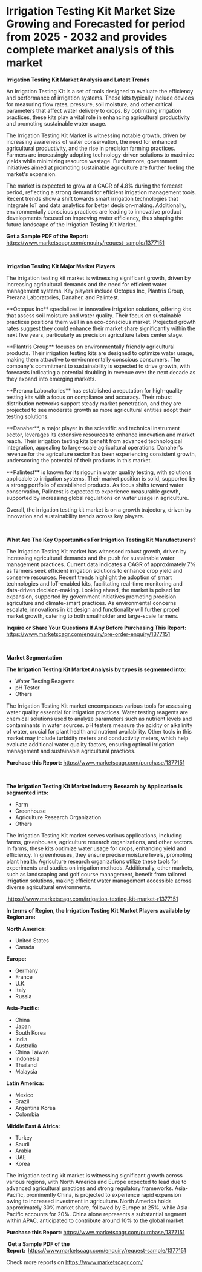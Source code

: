 <p><h1>Irrigation Testing Kit Market Size Growing and Forecasted for period from 2025 - 2032 and provides complete market analysis of this market</h1></p><p><strong>Irrigation Testing Kit Market Analysis and Latest Trends</strong></p>
<p><p>An Irrigation Testing Kit is a set of tools designed to evaluate the efficiency and performance of irrigation systems. These kits typically include devices for measuring flow rates, pressure, soil moisture, and other critical parameters that affect water delivery to crops. By optimizing irrigation practices, these kits play a vital role in enhancing agricultural productivity and promoting sustainable water usage.</p><p>The Irrigation Testing Kit Market is witnessing notable growth, driven by increasing awareness of water conservation, the need for enhanced agricultural productivity, and the rise in precision farming practices. Farmers are increasingly adopting technology-driven solutions to maximize yields while minimizing resource wastage. Furthermore, government initiatives aimed at promoting sustainable agriculture are further fueling the market's expansion.</p><p>The market is expected to grow at a CAGR of 4.8% during the forecast period, reflecting a strong demand for efficient irrigation management tools. Recent trends show a shift towards smart irrigation technologies that integrate IoT and data analytics for better decision-making. Additionally, environmentally conscious practices are leading to innovative product developments focused on improving water efficiency, thus shaping the future landscape of the Irrigation Testing Kit Market.</p></p>
<p><strong>Get a Sample PDF of the Report:&nbsp;</strong> <a href="https://www.marketscagr.com/enquiry/request-sample/1377151?utm_campaign=1743&utm_medium=2&utm_source=Github&utm_content=ia&utm_term=13012025&utm_id=irrigation-testing-kit">https://www.marketscagr.com/enquiry/request-sample/1377151</a></p>
<p>&nbsp;</p>
<p><strong>Irrigation Testing Kit Major Market Players</strong></p>
<p><p>The irrigation testing kit market is witnessing significant growth, driven by increasing agricultural demands and the need for efficient water management systems. Key players include Octopus Inc, Plantris Group, Prerana Laboratories, Danaher, and Palintest.</p><p>**Octopus Inc** specializes in innovative irrigation solutions, offering kits that assess soil moisture and water quality. Their focus on sustainable practices positions them well in an eco-conscious market. Projected growth rates suggest they could enhance their market share significantly within the next five years, particularly as precision agriculture takes center stage.</p><p>**Plantris Group** focuses on environmentally friendly agricultural products. Their irrigation testing kits are designed to optimize water usage, making them attractive to environmentally conscious consumers. The company's commitment to sustainability is expected to drive growth, with forecasts indicating a potential doubling in revenue over the next decade as they expand into emerging markets.</p><p>**Prerana Laboratories** has established a reputation for high-quality testing kits with a focus on compliance and accuracy. Their robust distribution networks support steady market penetration, and they are projected to see moderate growth as more agricultural entities adopt their testing solutions.</p><p>**Danaher**, a major player in the scientific and technical instrument sector, leverages its extensive resources to enhance innovation and market reach. Their irrigation testing kits benefit from advanced technological integration, appealing to large-scale agricultural operations. Danaher's revenue for the agriculture sector has been experiencing consistent growth, underscoring the potential of their products in this market.</p><p>**Palintest** is known for its rigour in water quality testing, with solutions applicable to irrigation systems. Their market position is solid, supported by a strong portfolio of established products. As focus shifts toward water conservation, Palintest is expected to experience measurable growth, supported by increasing global regulations on water usage in agriculture.</p><p>Overall, the irrigation testing kit market is on a growth trajectory, driven by innovation and sustainability trends across key players.</p></p>
<p>&nbsp;</p>
<p><strong>What Are The Key Opportunities For Irrigation Testing Kit Manufacturers?</strong></p>
<p><p>The Irrigation Testing Kit market has witnessed robust growth, driven by increasing agricultural demands and the push for sustainable water management practices. Current data indicates a CAGR of approximately 7% as farmers seek efficient irrigation solutions to enhance crop yield and conserve resources. Recent trends highlight the adoption of smart technologies and IoT-enabled kits, facilitating real-time monitoring and data-driven decision-making. Looking ahead, the market is poised for expansion, supported by government initiatives promoting precision agriculture and climate-smart practices. As environmental concerns escalate, innovations in kit design and functionality will further propel market growth, catering to both smallholder and large-scale farmers.</p></p>
<p><strong>Inquire or Share Your Questions If Any Before Purchasing This Report:</strong> <a href="https://www.marketscagr.com/enquiry/pre-order-enquiry/1377151?utm_campaign=1743&utm_medium=2&utm_source=Github&utm_content=ia&utm_term=13012025&utm_id=irrigation-testing-kit">https://www.marketscagr.com/enquiry/pre-order-enquiry/1377151</a></p>
<p>&nbsp;</p>
<p><strong>Market Segmentation</strong></p>
<p><strong>The Irrigation Testing Kit Market Analysis by types is segmented into:</strong></p>
<p><ul><li>Water Testing Reagents</li><li>pH Tester</li><li>Others</li></ul></p>
<p><p>The Irrigation Testing Kit market encompasses various tools for assessing water quality essential for irrigation practices. Water testing reagents are chemical solutions used to analyze parameters such as nutrient levels and contaminants in water sources. pH testers measure the acidity or alkalinity of water, crucial for plant health and nutrient availability. Other tools in this market may include turbidity meters and conductivity meters, which help evaluate additional water quality factors, ensuring optimal irrigation management and sustainable agricultural practices.</p></p>
<p><strong>Purchase this Report:&nbsp;</strong><a href="https://www.marketscagr.com/purchase/1377151?utm_campaign=1743&utm_medium=2&utm_source=Github&utm_content=ia&utm_term=13012025&utm_id=irrigation-testing-kit">https://www.marketscagr.com/purchase/1377151</a></p>
<p>&nbsp;</p>
<p><strong>The Irrigation Testing Kit Market Industry Research by Application is segmented into:</strong></p>
<p><ul><li>Farm</li><li>Greenhouse</li><li>Agriculture Research Organization</li><li>Others</li></ul></p>
<p><p>The Irrigation Testing Kit market serves various applications, including farms, greenhouses, agriculture research organizations, and other sectors. In farms, these kits optimize water usage for crops, enhancing yield and efficiency. In greenhouses, they ensure precise moisture levels, promoting plant health. Agriculture research organizations utilize these tools for experiments and studies on irrigation methods. Additionally, other markets, such as landscaping and golf course management, benefit from tailored irrigation solutions, making efficient water management accessible across diverse agricultural environments.</p></p>
<p><a href="https://www.marketscagr.com/irrigation-testing-kit-market-r1377151?utm_campaign=1743&utm_medium=2&utm_source=Github&utm_content=ia&utm_term=13012025&utm_id=irrigation-testing-kit">&nbsp;https://www.marketscagr.com/irrigation-testing-kit-market-r1377151</a></p>
<p><strong>In terms of Region, the Irrigation Testing Kit Market Players available by Region are:</strong></p>
<p>
    <p> <strong> North America: </strong>
        <ul>
            <li>United States</li>
            <li>Canada</li>
        </ul>
        </p> 
    <p> <strong> Europe: </strong>
        <ul>
            <li>Germany</li>
            <li>France</li>
            <li>U.K.</li>
            <li>Italy</li>
            <li>Russia</li>
        </ul>
        </p> 
    <p> <strong> Asia-Pacific: </strong>
        <ul>
            <li>China</li>
            <li>Japan</li>
            <li>South Korea</li>
            <li>India</li>
            <li>Australia</li>
            <li>China Taiwan</li>
            <li>Indonesia</li>
            <li>Thailand</li>
            <li>Malaysia</li>
        </ul>
        </p> 
    <p> <strong> Latin America: </strong>
        <ul>
            <li>Mexico</li>
            <li>Brazil</li>
            <li>Argentina Korea</li>
            <li>Colombia</li>
        </ul>
        </p> 
    <p> <strong> Middle East & Africa: </strong>
        <ul>
            <li>Turkey</li>
            <li>Saudi</li>
            <li>Arabia</li>
            <li>UAE</li>
            <li>Korea</li>
        </ul>
    </p>
    </p>
<p><p>The irrigation testing kit market is witnessing significant growth across various regions, with North America and Europe expected to lead due to advanced agricultural practices and strong regulatory frameworks. Asia-Pacific, prominently China, is projected to experience rapid expansion owing to increased investment in agriculture. North America holds approximately 30% market share, followed by Europe at 25%, while Asia-Pacific accounts for 20%. China alone represents a substantial segment within APAC, anticipated to contribute around 10% to the global market.</p></p>
<p><strong>Purchase this Report: </strong><a href="https://www.marketscagr.com/purchase/1377151?utm_campaign=1743&utm_medium=2&utm_source=Github&utm_content=ia&utm_term=13012025&utm_id=irrigation-testing-kit">https://www.marketscagr.com/purchase/1377151</a></p>
<p>&nbsp;<strong>Get a Sample PDF of the Report:&nbsp;&nbsp;</strong><a href="https://www.marketscagr.com/enquiry/request-sample/1377151?utm_campaign=1743&utm_medium=2&utm_source=Github&utm_content=ia&utm_term=13012025&utm_id=irrigation-testing-kit">https://www.marketscagr.com/enquiry/request-sample/1377151</a></p>
<p><strong></strong></p>
<p>Check more reports on <a href="https://www.marketscagr.com/?utm_campaign=1743&utm_medium=2&utm_source=Github&utm_content=ia&utm_term=13012025&utm_id=irrigation-testing-kit">https://www.marketscagr.com/</a></p>